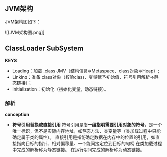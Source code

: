 ## JVM架构
JVM架构图如下：

![[JVM架构图.png]]

## ClassLoader SubSystem
**KEYS**
- Loading：加载 .class JMV（结构信息=>Metaspace、class对象=>Heap）; 
- Linking：准备 class对象（校验class，变量赋予初始值，符号引用解析=>静态链接）；
- Initialization：初始化（初始化变量，动态链接）。



### 解析
**conception**
- **符号引用替换成直接引用**
符号引用是指**一组指明需要引用对象的符号**，是一个唯一标识，但不是实际内存地址，如静态方法、类变量等（类加载过程中只能确定属于类的属性）。 
直接引用是指能确定数据在内存中的位置的引用，如直接指向目标的指针、相对偏移量、一个能间接定位到目标的句柄
在类加载过程中完成的解析称为静态链接。
在运行期间完成的解析称为动态链接。



